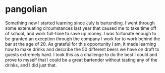 # pangolian
Something new I started learning since July is bartending. I went through some extenuating circumstances last year that caused me to take time off of school, and work full-time to save up money. I was fortunate enough to be granted an exception through the company I work for to work behind the bar at the age of 20. As grateful for this opportunity I am, it made learning how to make drinks and describe the 50 different beers we have on draft to guests extremely hard. I took this as a challenge to do the best I could and prove to myself that I could be a great bartender without tasting any of the drinks, and I did just that. 
